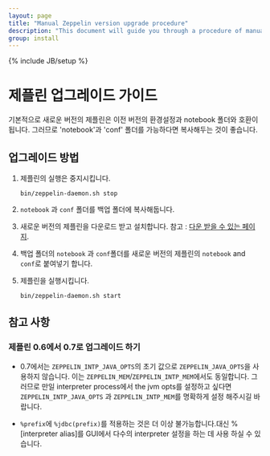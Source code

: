 ```yaml
---
layout: page
title: "Manual Zeppelin version upgrade procedure"
description: "This document will guide you through a procedure of manual upgrade your Apache Zeppelin instance to a newer version. Apache Zeppelin keeps backward compatibility for the notebook file format."
group: install
---
```

<!--
Licensed under the Apache License, Version 2.0 (the "License");
you may not use this file except in compliance with the License.
You may obtain a copy of the License at

http://www.apache.org/licenses/LICENSE-2.0

Unless required by applicable law or agreed to in writing, software
distributed under the License is distributed on an "AS IS" BASIS,
WITHOUT WARRANTIES OR CONDITIONS OF ANY KIND, either express or implied.
See the License for the specific language governing permissions and
limitations under the License.
-->
{% include JB/setup %}

# 제플린 업그레이드 가이드

<div id="toc"></div>

기본적으로 새로운 버전의 제플린은 이전 버전의 환경설정과 notebook 폴더와 호환이 됩니다. 그러므로 'notebook'과 'conf' 폴더를 가능하다면 복사해두는 것이 좋습니다.

## 업그레이드 방법
1. 제플린의 실행은 중지시킵니다.

    ```
    bin/zeppelin-daemon.sh stop
    ```

2. `notebook` 과 `conf` 폴더를 백업 폴더에 복사해둡니다.

3. 새로운 버전의 제플린을 다운로드 받고 설치합니다. 참고 : [다운 받을 수 있는 페이지](./install.html#installation).

4. 백업 폴더의 `notebook` 과 `conf`폴더를 새로운 버전의 제플린의 `notebook` and `conf`로 붙여넣기 합니다.


5. 제플린을 실행시킵니다.
   ```
   bin/zeppelin-daemon.sh start
   ```

## 참고 사항

### 제플린 0.6에서 0.7로 업그레이드 하기 
- 0.7에서는 `ZEPPELIN_INTP_JAVA_OPTS`의 초기 값으로 `ZEPPELIN_JAVA_OPTS`을 사용하지 않습니다. 이는 `ZEPPELIN_MEM`/`ZEPPELIN_INTP_MEM`에서도 동일합니다. 그러므로 만일 interpreter process에서 the jvm opts를 설정하고 싶다면 `ZEPPELIN_INTP_JAVA_OPTS` 과 `ZEPPELIN_INTP_MEM`를 명확하게 설정 해주시길 바랍니다.

- `%prefix`에 `%jdbc(prefix)`를 적용하는 것은 더 이상 불가능합니다.대신 %[interpreter alias]를 GUI에서 다수의 interpreter 설정을 하는 데 사용 하실 수 있습니다. 
 